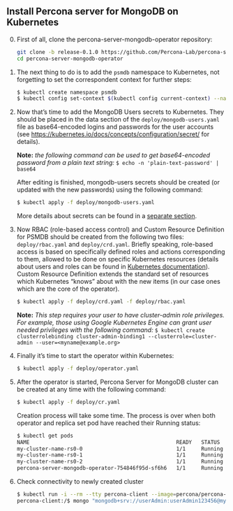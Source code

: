 Install Percona server for MongoDB on Kubernetes
------------------------------------------------

0. First of all, clone the percona-server-mongodb-operator repository:

   ```bash
   git clone -b release-0.1.0 https://github.com/Percona-Lab/percona-server-mongodb-operator
   cd percona-server-mongodb-operator
   ```

1. The next thing to do is to add the `psmdb` namespace to Kubernetes, not forgetting to set the correspondent context for further steps:

   ```bash
   $ kubectl create namespace psmdb
   $ kubectl config set-context $(kubectl config current-context) --namespace=psmdb
   ```

2. Now that’s time to add the MongoDB Users secrets to Kubernetes. They should be placed in the data section of the `deploy/mongodb-users.yaml` file as base64-encoded logins and passwords for the user accounts (see https://kubernetes.io/docs/concepts/configuration/secret/ for details).

   **Note:** *the following command can be used to get base64-encoded password from a plain text string:* `$ echo -n 'plain-text-password' | base64`

   After editing is finished, mongodb-users secrets should be created (or updated with the new passwords) using the following command:

   ```bash
   $ kubectl apply -f deploy/mongodb-users.yaml
   ```

   More details about secrets can be found in a [separate section](../configure/secrets).

3. Now RBAC (role-based access control) and Custom Resource Definition for PSMDB should be created from the following two files: `deploy/rbac.yaml` and `deploy/crd.yaml`. Briefly speaking, role-based access is based on specifically defined roles and actions corresponding to them, allowed to be done on specific Kubernetes resources (details about users and roles can be found in [Kubernetes documentation](https://kubernetes.io/docs/reference/access-authn-authz/rbac/#default-roles-and-role-bindings)). Custom Resource Definition extends the standard set of resources which Kubernetes “knows” about with the new items (in our case ones which are the core of the operator).

   ```bash
   $ kubectl apply -f deploy/crd.yaml -f deploy/rbac.yaml
   ```

   **Note:** *This step requires your user to have cluster-admin role privileges. For example, those using Google Kubernetes Engine can grant user needed privileges with the following command:* `$ kubectl create clusterrolebinding cluster-admin-binding1 --clusterrole=cluster-admin --user=<myname@example.org>`

4. Finally it’s time to start the operator within Kubernetes:

   ```bash
   $ kubectl apply -f deploy/operator.yaml
   ```

5. After the operator is started, Percona Server for MongoDB cluster can be created at any time with the following command:

   ```bash
   $ kubectl apply -f deploy/cr.yaml
   ```

   Creation process will take some time. The process is over when both operator and replica set pod have reached their Running status:

   ```bash
   $ kubectl get pods
   NAME                                               READY   STATUS    RESTARTS   AGE
   my-cluster-name-rs0-0                              1/1     Running   0          8m
   my-cluster-name-rs0-1                              1/1     Running   0          8m
   my-cluster-name-rs0-2                              1/1     Running   0          7m
   percona-server-mongodb-operator-754846f95d-sf6h6   1/1     Running   0          9m
   ```

6. Check connectivity to newly created cluster

   ```bash
   $ kubectl run -i --rm --tty percona-client --image=percona/percona-server-mongodb:3.6 --restart=Never -- bash -il
   percona-client:/$ mongo "mongodb+srv://userAdmin:userAdmin123456@my-cluster-name-rs0.psmdb.svc.cluster.local/admin?replicaSet=rs0&ssl=false"
   ```
